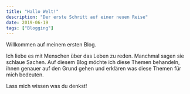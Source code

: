 ```yaml
---
title: "Hallo Welt!"
description: "Der erste Schritt auf einer neuen Reise"
date: 2019-06-19
tags: ["Blogging"]
---
```


Willkommen auf meinem ersten Blog.

Ich liebe es mit Menschen über das Leben zu reden. Manchmal sagen sie schlaue Sachen. Auf diesem Blog möchte ich diese Themen behandeln, ihnen genauer auf den Grund gehen und erklären was diese Themen für mich bedeuten.

Lass mich wissen was du denkst!
